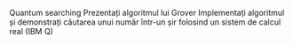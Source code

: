 Quantum searching 
Prezentați algoritmul lui Grover 
Implementați algoritmul și demonstrați căutarea unui număr într-un șir folosind un sistem de calcul real (IBM Q) 
